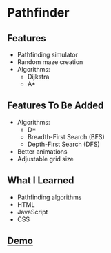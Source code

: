 # Pathfinder
## Features
* Pathfinding simulator
* Random maze creation
* Algorithms:
  * Dijkstra
  * A*

## Features To Be Added
* Algorithms:
  * D*
  * Breadth-First Search (BFS)
  * Depth-First Search (DFS)
* Better animations
* Adjustable grid size

## What I Learned
* Pathfinding algorithms
* HTML
* JavaScript
* CSS

## [Demo](https://biarmic.github.io/pathfinder-js/)
<!---
## Screenshots
![screenshot](screenshot-1.png "In-game")
![screenshot](screenshot-2.png "In-game")
-->
